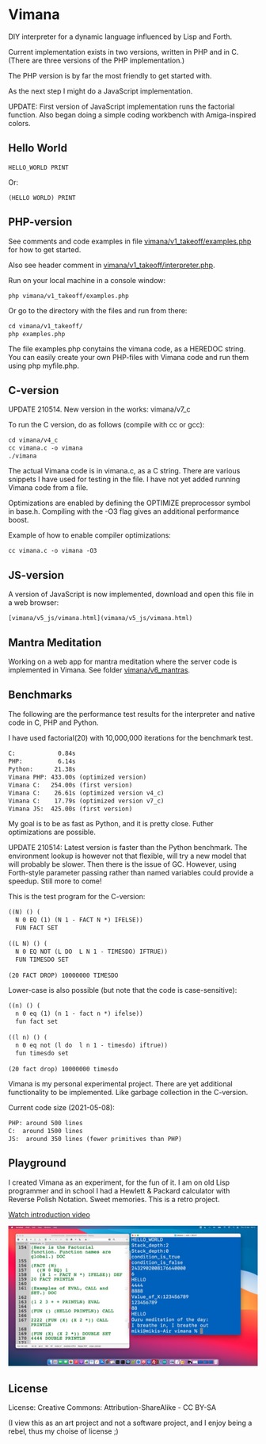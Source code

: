 # Vimana

DIY interpreter for a dynamic language influenced by Lisp and Forth.

Current implementation exists in two versions, written in PHP and in C.
(There are three versions of the PHP implementation.)

The PHP version is by far the most friendly to get started with.

As the next step I might do a JavaScript implementation. 

UPDATE: First version of JavaScript implementation runs the factorial function. Also began doing a simple coding workbench with Amiga-inspired colors.

## Hello World

    HELLO_WORLD PRINT

Or:

    (HELLO WORLD) PRINT

## PHP-version

See comments and code examples in file [vimana/v1_takeoff/examples.php](vimana/v1_takeoff/examples.php) for how to get started.

Also see header comment in [vimana/v1_takeoff/interpreter.php](vimana/v1_takeoff/interpreter.php).

Run on your local machine in a console window:

    php vimana/v1_takeoff/examples.php

Or go to the directory with the files and run from there:

    cd vimana/v1_takeoff/
    php examples.php

The file examples.php conytains the vimana code, as a HEREDOC string. You can easily create your own PHP-files with Vimana code and run them using php myfile.php.

## C-version

UPDATE 210514. New version in the works: vimana/v7_c

To run the C version, do as follows (compile with cc or gcc):

    cd vimana/v4_c
    cc vimana.c -o vimana
    ./vimana

The actual Vimana code is in vimana.c, as a C string. There are various snippets I have used for testing in the file. I have not yet added running Vimana code from a file.

Optimizations are enabled by defining the OPTIMIZE preprocessor symbol in base.h. Compiling with the -O3 flag gives an additional performance boost. 

Example of how to enable compiler optimizations:

    cc vimana.c -o vimana -O3

## JS-version

A version of JavaScript is now implemented, download and open this file in a web browser:

    [vimana/v5_js/vimana.html](vimana/v5_js/vimana.html)

## Mantra Meditation

Working on a web app for mantra meditation where the server code is implemented in Vimana. See folder [vimana/v6_mantras](vimana/v6_mantras).

## Benchmarks

The following are the performance test results for the interpreter and native code in C, PHP and Python.

I have used factorial(20) with 10,000,000 iterations for the benchmark test.

    C:            0.84s
    PHP:          6.14s
    Python:      21.38s
    Vimana PHP: 433.00s (optimized version)
    Vimana C:   254.00s (first version)
    Vimana C:    26.61s (optimized version v4_c)
    Vimana C:    17.79s (optimized version v7_c)
    Vimana JS:  425.00s (first version)

My goal is to be as fast as Python, and it is pretty close. Futher optimizations are possible. 

UPDATE 210514: Latest version is faster than the Python benchmark. The environment lookup is however not that flexible, will try a new model that will probably be slower. Then there is the issue of GC. However, using Forth-style parameter passing rather than named variables could provide a speedup. Still more to come!

This is the test program for the C-version:

    ((N) () (
      N 0 EQ (1) (N 1 - FACT N *) IFELSE))
      FUN FACT SET

    ((L N) () (
      N 0 EQ NOT (L DO  L N 1 - TIMESDO) IFTRUE))
      FUN TIMESDO SET 

    (20 FACT DROP) 10000000 TIMESDO

Lower-case is also possible (but note that the code is case-sensitive):

    ((n) () (
      n 0 eq (1) (n 1 - fact n *) ifelse))
      fun fact set

    ((l n) () (
      n 0 eq not (l do  l n 1 - timesdo) iftrue))
      fun timesdo set 

    (20 fact drop) 10000000 timesdo

Vimana is my personal experimental project. There are yet additional functionality to be implemented. Like garbage collection in the C-version.

Current code size (2021-05-08):

    PHP: around 500 lines
    C:  around 1500 lines
    JS:  around 350 lines (fewer primitives than PHP)

## Playground

I created Vimana as an experiment, for the fun of it. I am on old Lisp programmer and in school I had a Hewlett & Packard calculator with Reverse Polish Notation. Sweet memories. This is a retro project.

[Watch introduction video](https://youtu.be/BE7UpUuumc4)

![Screenshot](screenshot.jpg)

## License

License: Creative Commons: Attribution-ShareAlike - CC BY-SA

(I view this as an art project and not a software project, and I enjoy being a rebel, thus my choise of license ;)
